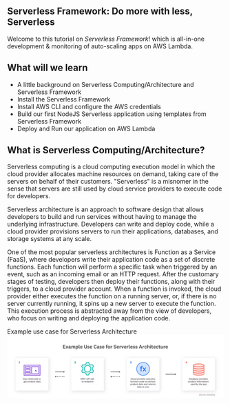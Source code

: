## Serverless Framework: Do more with less, Serverless

Welcome to this tutorial on *Serverless Framework*! which is all-in-one development & monitoring of auto-scaling apps on AWS Lambda.

## What will we learn

- A little background on Serverless Computing/Architecture and Serverless Framework
- Install the Serverless Framework
- Install AWS CLI and configure the AWS credentials
- Build our first NodeJS Serverless application using templates from Serverless Framework
- Deploy and Run our application on AWS Lambda

## What is Serverless Computing/Architecture?
Serverless computing is a cloud computing execution model in which the cloud provider allocates machine resources on demand, taking care of the servers on behalf of their customers. "Serverless" is a misnomer in the sense that servers are still used by cloud service providers to execute code for developers.

Serverless architecture is an approach to software design that allows developers to build and run services without having to manage the underlying infrastructure. Developers can write and deploy code, while a cloud provider provisions servers to run their applications, databases, and storage systems at any scale.

One of the most popular serverless architectures is Function as a Service (FaaS), where developers write their application code as a set of discrete functions. Each function will perform a specific task when triggered by an event, such as an incoming email or an HTTP request. After the customary stages of testing, developers then deploy their functions, along with their triggers, to a cloud provider account. When a function is invoked, the cloud provider either executes the function on a running server, or, if there is no server currently running, it spins up a new server to execute the function. This execution process is abstracted away from the view of developers, who focus on writing and deploying the application code.

Example use case for Serverless Architecture
![serverless](https://github.com/Abdullah1428/katacoda-scenarios/blob/main/assets/serverless.png?raw=true)